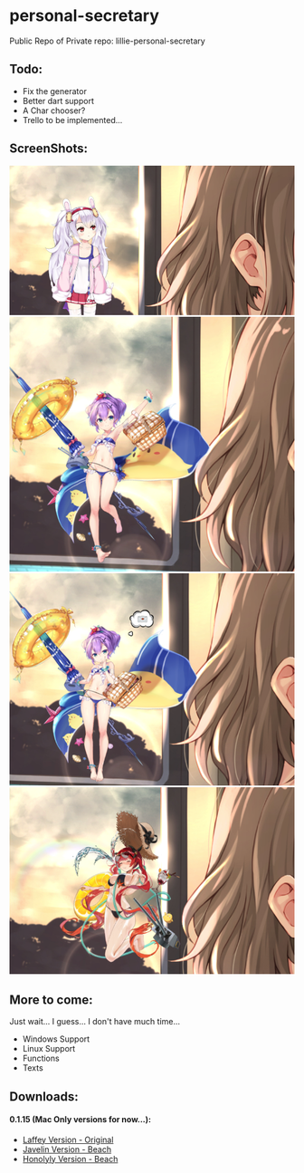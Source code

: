 # personal-secretary
Public Repo of Private repo: lillie-personal-secretary

## Todo:
- Fix the generator
- Better dart support
- A Char chooser?
- Trello to be implemented...

## ScreenShots:
![Laffey](https://raw.githubusercontent.com/Nebulino/personal-secretary/master/Screenshots/Screenshot.png)
![JavelinBeach-1](https://raw.githubusercontent.com/Nebulino/personal-secretary/master/Screenshots/Screenshot2.png)
![JavelinBeach-2](https://raw.githubusercontent.com/Nebulino/personal-secretary/master/Screenshots/Screenshot3.png)
![HonoluluBeach-1](https://raw.githubusercontent.com/Nebulino/personal-secretary/master/Screenshots/Screenshot4.png)

## More to come:
Just wait... I guess... I don't have much time...

- Windows Support
- Linux Support
- Functions
- Texts

## Downloads:
#### 0.1.15 (Mac Only versions for now...):
- [Laffey Version - Original](https://github.com/Nebulino/personal-secretary/releases/tag/0.1.15-laf_orig)
- [Javelin Version - Beach](https://github.com/Nebulino/personal-secretary/releases/tag/0.1.15-jav_beac)
- [Honolyly Version - Beach](https://github.com/Nebulino/personal-secretary/releases/tag/0.1.15-hon_beac)
